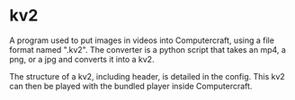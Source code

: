 # kv2
A program used to put images in videos into Computercraft, using a file format named ".kv2".
The converter is a python script that takes an mp4, a png, or a jpg and converts it into a kv2. 

The structure of a kv2, including header, is detailed in the config.
This kv2 can then be played with the bundled player inside Computercraft.
